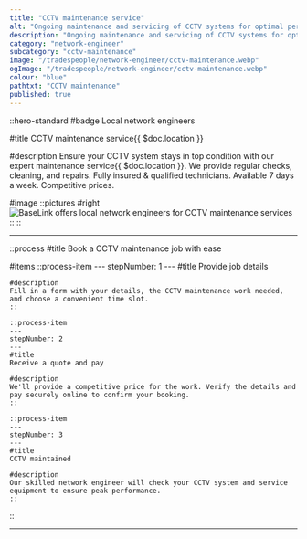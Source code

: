 ```yaml
---
title: "CCTV maintenance service"
alt: "Ongoing maintenance and servicing of CCTV systems for optimal performance"
description: "Ongoing maintenance and servicing of CCTV systems for optimal performance"
category: "network-engineer"
subcategory: "cctv-maintenance"
image: "/tradespeople/network-engineer/cctv-maintenance.webp"
ogImage: "/tradespeople/network-engineer/cctv-maintenance.webp"
colour: "blue"
pathtxt: "CCTV maintenance"
published: true
---
```


::hero-standard
#badge
Local network engineers

#title
CCTV maintenance service{{ $doc.location }}

#description
Ensure your CCTV system stays in top condition with our expert maintenance service{{ $doc.location }}. We provide regular checks, cleaning, and repairs. Fully insured & qualified technicians. Available 7 days a week. Competitive prices.

#image
    ::pictures
    #right
    ![BaseLink offers local network engineers for CCTV maintenance services](/tradespeople/network-engineer/cctv-maintenance.webp)
    ::
::

---

::process
#title
Book a CCTV maintenance job with ease

#items
    ::process-item
    ---
    stepNumber: 1
    ---
    #title
    Provide job details

    #description
    Fill in a form with your details, the CCTV maintenance work needed, and choose a convenient time slot.
    ::
    
    ::process-item
    ---
    stepNumber: 2
    ---
    #title
    Receive a quote and pay

    #description
    We'll provide a competitive price for the work. Verify the details and pay securely online to confirm your booking.
    ::

    ::process-item
    ---
    stepNumber: 3
    ---
    #title
    CCTV maintained

    #description
    Our skilled network engineer will check your CCTV system and service equipment to ensure peak performance.
    ::
::

---
